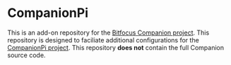 # CompanionPi

This is an add-on repository for the [Bitfocus Companion project](https://www.bitfocus.io). This repository is designed to faciliate additional configurations for the [CompanionPi project](https://github.com/bitfocus/companion/wiki/CompanionPi-Documentation). This repository **does not** contain the full Companion source code.
